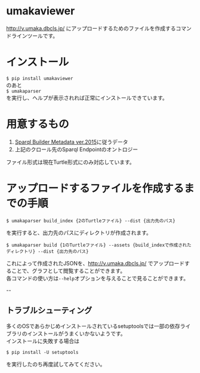 # umakaviewer
http://v.umaka.dbcls.jp/ にアップロードするためのファイルを作成するコマンドラインツールです。

# インストール
`$ pip install umakaviewer`  
のあと  
`$ umakaparser`  
を実行し、ヘルプが表示されれば正常にインストールできています。

# 用意するもの
1. [Sparql Builder Metadata ver.2015](http://www.sparqlbuilder.org/doc/sbm_2015sep/)に従うデータ
2. 上記のクロール先のSparql Endpointのオントロジー

ファイル形式は現在Turtle形式にのみ対応しています。

# アップロードするファイルを作成するまでの手順

`$ umakaparser build_index {2のTurtleファイル} --dist {出力先のパス}`  

を実行すると、出力先のパスにディレクトリが作成されます。  

`$ umakaparser build {1のTurtleファイル} --assets {build_indexで作成されたディレクトリ} --dist {出力先のパス}`  

これによって作成されたJSONを、http://v.umaka.dbcls.jp/ でアップロードすることで、グラフとして閲覧することができます。  
各コマンドの使い方は`--help`オプションを与えることで見ることができます。

--
## トラブルシューティング

多くのOSであらかじめインストールされているsetuptoolsでは一部の依存ライブラリのインストールがうまくいかないようです。  
インストールに失敗する場合は  

`$ pip install -U setuptools`

を実行したのち再度試してみてください。
